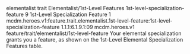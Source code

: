 <ability>
  <metadata>
    <class>elementalist</class>
    <feature_type>trait</feature_type>
    <file_dpath>Elementalist/1st-Level Features</file_dpath>
    <item_id>1st-level-specialization-feature</item_id>
    <item_index>9</item_index>
    <item_name>1st-Level Specialization Feature</item_name>
    <level>1</level>
    <scc>mcdm.heroes.v1:feature.trait.elementalist.1st-level-feature:1st-level-specialization-feature</scc>
    <scdc>1.1.1:6.1.9.1:09</scdc>
    <source>mcdm.heroes.v1</source>
    <type>feature/trait/elementalist/1st-level-feature</type>
  </metadata>
  <effects>
    <effect type="mundane">Your elemental specialization grants you a feature, as shown on the 1st-Level Elemental Specialization Features table.</effect>
  </effects>
</ability>
